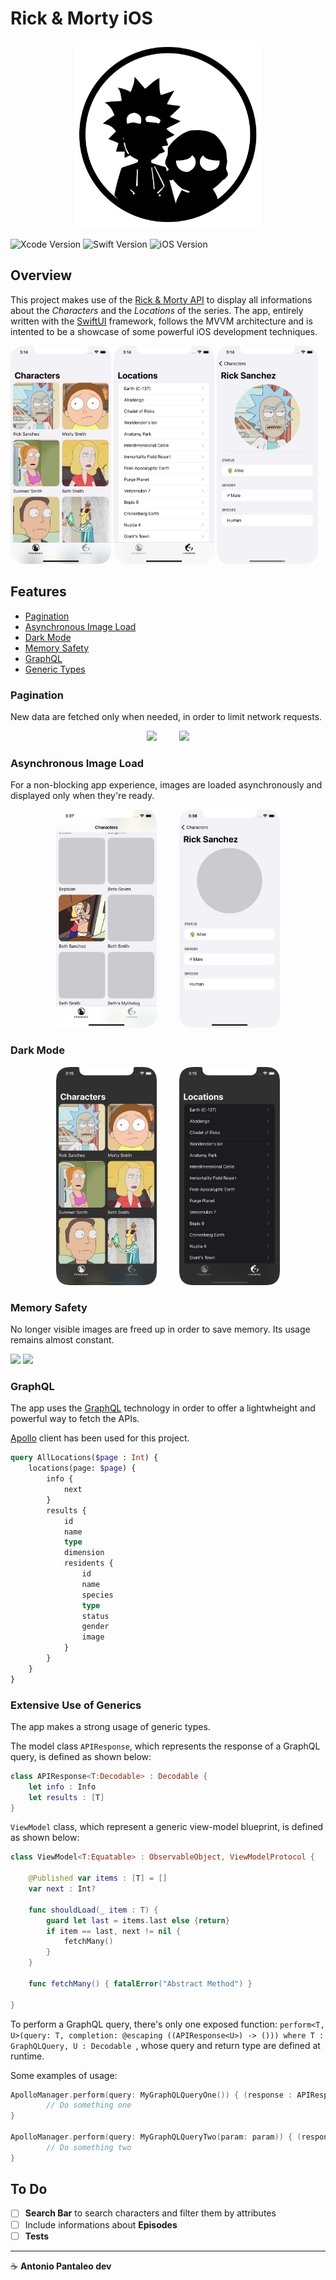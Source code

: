 # Rick & Morty iOS

<div align="center">
	<img src="assets/rm.svg" width="300"/>
</div>


![Xcode Version](https://img.shields.io/badge/XCode-12.5-blue?logo=xcode&labelColor=3E81BC&color=brightgreen&logoColor=white&style=flat-square) ![Swift Version](https://img.shields.io/badge/Swift-5.4-blue?logo=swift&labelColor=orange&color=brightgreen&logoColor=white&style=flat-square) ![iOS Version](https://img.shields.io/badge/-14.5-blue?logo=ios&labelColor=lightgray&color=brightgreen&logoColor=white&style=flat-square)

## Overview

This project makes use of the [Rick & Morty API](https://rickandmortyapi.com) to display all informations about the *Characters* and the *Locations* of the series. The app, entirely written with the [SwiftUI](https://developer.apple.com/xcode/swiftui/) framework, follows the MVVM architecture  and is intented to be a showcase of some powerful iOS development techniques.

<img src="assets/characters.png" width="32%"/> <img src="assets/locations.png" width="32%"/> <img src="assets/rick.png" width="32%"/>

## Features

- [Pagination](#pagination)
- [Asynchronous Image Load](#asynchronous-image-load)
- [Dark Mode](#dark-mode)
- [Memory Safety](#memory-safety)
- [GraphQL](#graphql)
- [Generic Types](#extensive-use-of-generics)

### Pagination 

New data are fetched only when needed, in order to limit network requests.

<div align="center"
     <span>
		<img src="assets/characters-2.gif" width="32%"/>
		<a> &nbsp; </a>
		<a> &nbsp; </a>
		<a> &nbsp; </a>
		<a> &nbsp; </a>
		<img src="assets/locations.gif" width="32%"/>
	</span>
</div>

### Asynchronous Image Load

For a non-blocking app experience, images are loaded asynchronously and displayed only when they're ready.

<div align="center"
     <span>
		<img src="assets/async-characters.png" width="32%"/>
		<a> &nbsp; </a>
		<a> &nbsp; </a>
		<a> &nbsp; </a>
		<a> &nbsp; </a>
		 <img src="assets/async-rick.png" width="32%"/>
	</span>
</div>


### Dark Mode

<div align="center"
     <span>
		<img src="assets/characters-dark.png" width="32%"/>
		<a> &nbsp; </a>
		<a> &nbsp; </a>
		<a> &nbsp; </a>
		<a> &nbsp; </a>
		<img src="assets/locations-dark.png" width="32%"/>
	</span>
</div>


### Memory Safety

No longer visible images are freed up in order to save memory. Its usage remains almost constant.

<img src="assets/memory.gif" width="60%" /> <img src="assets/memory-scroll-2.gif" width="30%" />

### GraphQL

The app uses the [GraphQL](https://graphql.org) technology in order to offer a lightwheight and powerful way to fetch the APIs. 

[Apollo](https://www.apollographql.com) client has been used for this project.

```graphql
query AllLocations($page : Int) {
    locations(page: $page) {
        info {
            next
        }
        results {
            id
            name
            type
            dimension
            residents {
                id
                name
                species
                type
                status
                gender
                image
            }
        }
    }
}
```

### Extensive Use of Generics

The app makes a strong usage of generic types.

The model class `APIResponse`, which represents the response of a GraphQL query, is defined as shown below:

```swift
class APIResponse<T:Decodable> : Decodable {
    let info : Info
    let results : [T]
}
```

`ViewModel` class, which represent a generic view-model blueprint, is defined as shown below:

```swift
class ViewModel<T:Equatable> : ObservableObject, ViewModelProtocol {
    
    @Published var items : [T] = []
    var next : Int?
    
    func shouldLoad(_ item : T) {
        guard let last = items.last else {return}
        if item == last, next != nil {
            fetchMany()
        }
    }
    
    func fetchMany() { fatalError("Abstract Method") }

}
```

To perform a GraphQL query, there's only one exposed function: `perform<T, U>(query: T, completion: @escaping ((APIResponse<U>) -> ())) where T : GraphQLQuery, U : Decodable `, whose query and return type are defined at runtime.

Some examples of usage:

```swift
ApolloManager.perform(query: MyGraphQLQueryOne()) { (response : APIResponse<MyReturnDataOne>) in
		// Do something one
}

ApolloManager.perform(query: MyGraphQLQueryTwo(param: param)) { (response : APIResponse<MyReturnDataTwo>) in
		// Do something two
}
```



## To Do

- [ ] **Search Bar** to search characters and filter them by attributes 
- [ ] Include informations about **Episodes**
- [ ] **Tests**

---

☕ **Antonio Pantaleo dev**
